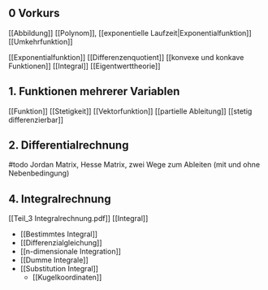 ## 0 Vorkurs
[[Abbildung]]
[[Polynom]], [[exponentielle Laufzeit|Exponentialfunktion]]
[[Umkehrfunktion]]

[[Exponentialfunktion]]
[[Differenzenquotient]]
[[konvexe und konkave Funktionen]]
[[Integral]]
[[Eigentwerttheorie]]
## 1. Funktionen mehrerer Variablen 
[[Funktion]]
[[Stetigkeit]]
[[Vektorfunktion]]
[[partielle Ableitung]]
[[stetig differenzierbar]]


## 2. Differentialrechnung
#todo Jordan Matrix, Hesse Matrix, zwei Wege zum Ableiten (mit und ohne Nebenbedingung)

## 4. Integralrechnung
[[Teil_3 Integralrechnung.pdf]]
[[Integral]]
- [[Bestimmtes Integral]]
- [[Differenzialgleichung]]
- [[n-dimensionale Integration]]
- [[Dumme Integrale]]
- [[Substitution Integral]]
	- [[Kugelkoordinaten]]